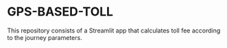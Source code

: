 # GPS-BASED-TOLL
This repository consists of a Streamlit app that calculates toll fee according to the journey parameters.
